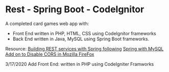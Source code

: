 # Rest - Spring Boot - CodeIgnitor

A completed card games web app with:
  - Front End written in PHP, HTML, CSS using CodeIgnitor frameworks
  - Back End written in Java, MySQL using Spring Boot frameworks.
  

Resource:
[Building REST services with Spring following](https://spring.io/guides/tutorials/rest/)
[Spring with MySQL](https://spring.io/guides/gs/accessing-data-mysql/)
[Add on to Disable CORS in Mozilla FireFox](https://addons.mozilla.org/en-US/firefox/addon/cors-everywhere/)

3/17/2020
  Add Front End: written in PHP using CodeIgniter Framworks
  
